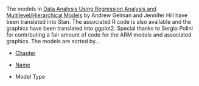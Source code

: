 The models in [Data Analysis Using Regression Analysis and Multilevel/Hierarchical Models](http://www.stat.columbia.edu/~gelman/arm/) by Andrew Gelman and Jennifer Hill have been translated into Stan. The associated R code is also available and the graphics have been translated into ggplot2. Special thanks to Sergio Polini for contributing a fair amount of code for the ARM models and associated graphics. The models are sorted by...

* [Chapter](https://github.com/stan-dev/stan/wiki/ARM-Models-Sorted-by-Chapter)

* [Name](https://github.com/stan-dev/stan/wiki/ARM-Models-Sorted-by-Name)

* Model Type
